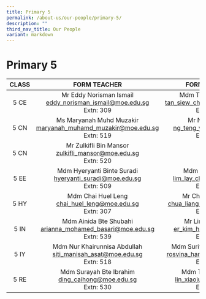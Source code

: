 ```yaml
---
title: Primary 5
permalink: /about-us/our-people/primary-5/
description: ""
third_nav_title: Our People
variant: markdown
---
```

# Primary 5

| CLASS |                               FORM TEACHER                              |                                  FORM TEACHER                                 |
|:-----:|:-------------------------------------------------:|:-------------------------------------------:|
|  5 CE | Mr Eddy Norisman Ismail<br>[eddy_norisman_ismail@moe.edu.sg](mailto:eddy_norisman_ismail@moe.edu.sg)<br>Extn: 309  |       Mdm Tan Siew Ching<br>[tan_siew_ching_a@moe.edu.sg](mailto:tan_siew_ching_a@moe.edu.sg)<br>Extn: 522          |
|  5 CN |      Ms Maryanah Muhd Muzakir <br>[maryanah_muhamd_muzakir@moe.edu.sg](mailto:maryanah_muhamd_muzakir@moe.edu.sg)<br>Extn: 519      |       Mr Ng Teng Yik<br>[ng_teng_yik@moe.edu.sg](mailto:ng_teng_yik@moe.edu.sg)<br>Extn: 303            |
|  5 CN |      Mr Zulkifli Bin Mansor <br>[zulkifli_mansor@moe.edu.sg](mailto:zulkifli_mansor@moe.edu.sg)<br>Extn: 520      | 
|  5 EE | Mdm Hyeryanti Binte Suradi <br>[hyeryanti_suradi@moe.edu.sg](mailto:hyeryanti_suradi@moe.edu.sg)<br>Extn: 509 |  Mdm Lim Lay Chin <br>[lim_lay_chin@moe.edu.sg](mailto:lim_lay_chin@moe.edu.sg)<br>Extn: 302  |
|  5 HY | Mdm Chai Huel Leng<br>[chai_huel_leng@moe.edu.sg](mailto:chai_huel_leng@moe.edu.sg)<br>Extn: 307  |         Mr Chua Liang Cun <br>[chua_liang_cun@moe.edu.sg](mailto:chua_liang_cun@moe.edu.sg)<br>Extn: 543           
|  5 IN |  Mdm Ainida Bte Shubahi<br>[arianna_mohamed_basari@moe.edu.sg](mailto:arianna_mohamed_basari@moe.edu.sg)<br>Extn: 539        |   Mr Lim Hou Woon <br>[er_kim_hoe@moe.edu.sg](mailto:er_kim_hoe@moe.edu.sg)<br>Extn: 517         |
|  5 IY | Mdm Nur Khairunnisa Abdullah <br>[siti_manisah_asat@moe.edu.sg](mailto:siti_manisah_asat@moe.edu.sg)<br>Extn: 518      |  Mdm Suriyana Bte Ghapari <br>[rosvina_hamzah@moe.edu.sg](mailto:rosvina_hamzah@moe.edu.sg)<br>Extn: 581  
|  5 RE |Mdm Surayah Bte Ibrahim <br>[ding_caihong@moe.edu.sg](mailto:ding_caihong@moe.edu.sg)<br>Extn: 530          |  Mdm Tan Phaik See<br>[lin_xiaojun@moe.edu.sg](mailto:lin_xiaojun@moe.edu.sg)<br>Extn: 586    |